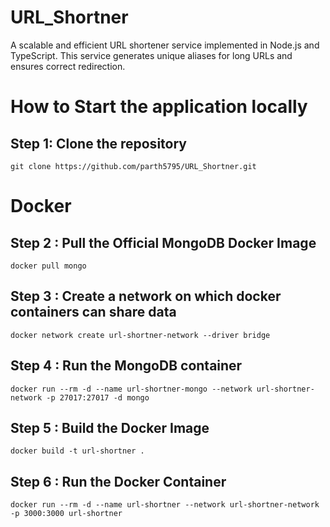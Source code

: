 # URL_Shortner
A scalable and efficient URL shortener service implemented in Node.js and TypeScript. This service generates unique aliases for long URLs and ensures correct redirection.


# How to Start the application locally
## Step 1:  Clone the repository
`git clone https://github.com/parth5795/URL_Shortner.git`

# Docker 
## Step 2 : Pull the Official MongoDB Docker Image
`docker pull mongo`

## Step 3 : Create a network on which docker containers can share data
`docker network create url-shortner-network --driver bridge`

## Step 4 : Run the MongoDB container
`docker run --rm -d --name url-shortner-mongo --network url-shortner-network -p 27017:27017 -d mongo`

## Step 5 : Build the Docker Image
`docker build -t url-shortner .`

## Step 6 : Run the Docker Container
`docker run --rm -d --name url-shortner --network url-shortner-network -p 3000:3000 url-shortner`

